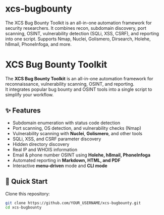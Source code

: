 # xcs-bugbounty
The XCS Bug Bounty Toolkit is an all-in-one automation framework for security researchers. It combines recon, subdomain discovery, port scanning, OSINT, vulnerability detection (SQLi, XSS, CSRF), and reporting into one script. Supports Nmap, Nuclei, Golismero, Dirsearch, Holehe, h8mail, PhoneInfoga, and more.





# XCS Bug Bounty Toolkit

The **XCS Bug Bounty Toolkit** is an all-in-one automation framework for reconnaissance, vulnerability scanning, OSINT, and reporting.  
It integrates popular bug bounty and OSINT tools into a single script to simplify your workflow.  

## ✨ Features
- Subdomain enumeration with status code detection  
- Port scanning, OS detection, and vulnerability checks (Nmap)  
- Vulnerability scanning with **Nuclei**, **Golismero**, and other tools  
- SQLi, XSS, and CSRF parameter discovery  
- Hidden directory discovery  
- Real IP and WHOIS information  
- Email & phone number OSINT using **Holehe, h8mail, PhoneInfoga**  
- Automated reporting in **Markdown, HTML, and PDF**  
- Interactive **menu-driven** mode and **CLI mode**  

## 🚀 Quick Start
Clone this repository:
```bash
git clone https://github.com/YOUR_USERNAME/xcs-bugbounty.git
cd xcs-bugbounty
